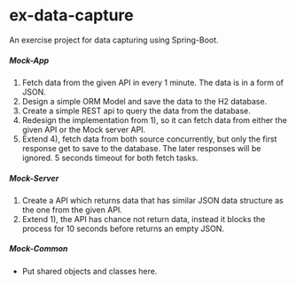 # ex-data-capture
An exercise project for data capturing using Spring-Boot.


##### Mock-App

1. Fetch data from the given API in every 1 minute. The data is in a form of JSON.
2. Design a simple ORM Model and save the data to the H2 database.
3. Create a simple REST api to query the data from the database.
4. Redesign the implementation from 1), so it can fetch data from either the given API or the Mock server API.
5. Extend 4), fetch data from both source concurrently, but only the first response get to save to the database. The later responses will be ignored. 5 seconds timeout for both fetch tasks.  

##### Mock-Server

1. Create a API which returns data that has similar JSON data structure as the one from the given API.
2. Extend 1), the API has chance not return data, instead it blocks the process for 10 seconds before returns an empty JSON. 
 

##### Mock-Common

- Put shared objects and classes here. 

